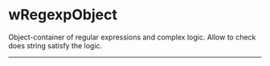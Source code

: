 # wRegexpObject

Object-container of regular expressions and complex logic. Allow to check does string satisfy the logic.

_ _ _ _ _ _







